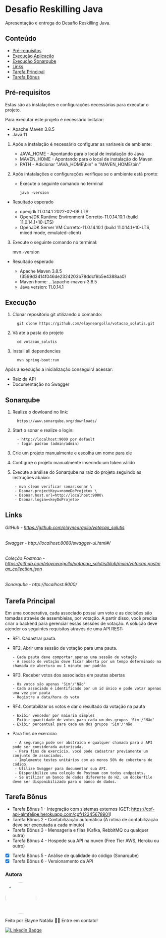 # Desafio Reskilling Java

Apresentação e entrega do Desafio Reskilling Java.

## Conteúdo

- [Pré-requisitos](#pré-requisitos)
- [Execução Aplicação](#execução)
- [Execução Sonarqube](#sonarqube)
- [Links](#links)
- [Tarefa Principal](#tarefa-principal)
- [Tarefa Bônus](#tarefa-bônus)

## Pré-requisitos

Estas são as instalações e configurações necessárias para executar o projeto.

Para executar este projeto é necessário instalar:

- Apache Maven 3.8.5
- Java 11

1. Após a instalação é necessário configurar as variaveis de ambiente:

   - JAVA_HOME - Apontando para o local de instalação do Java
   - MAVEN_HOME - Apontando para o local de instalação do Maven
   - PATH - Adicionar "JAVA_HOME\bin" e "MAVEN_HOME\bin"

2. Após intatalações e configurações verifique se o ambiente está pronto:

   - Execute o seguinte comando no terminal 

         java -version

- Resultado esperado

   - openjdk 11.0.14.1 2022-02-08 LTS
   - OpenJDK Runtime Environment Corretto-11.0.14.10.1 (build 11.0.14.1+10-LTS)
   - OpenJDK Server VM Corretto-11.0.14.10.1 (build 11.0.14.1+10-LTS, mixed mode, emulated-client)

3. Execute o seguinte comando no terminal:

      mvn -version

- Resultado esperado

   - Apache Maven 3.8.5 (3599d3414f046de2324203b78ddcf9b5e4388aa0)
   - Maven home: ...\apache-maven-3.8.5
   - Java version: 11.0.14.1

## Execução

1. Clonar repositório git utilizando o comando:

         git clone https://github.com/elayneargollo/votacao_solutis.git

2. Vá ate a pasta do projeto

         cd votacao_solutis

3. Install all dependencies

         mvn spring-boot:run
         
Após a execução a inicialização conseguirá acessar:

   - Raiz da API
   - Documentação no Swagger

## Sonarqube

1. Realize o dowloand no link:

         https://www.sonarqube.org/downloads/
      
2. Start o sonar e realize o login:
         
         - http://localhost:9000 por default
         - login padrao (admin/admin)

4. Crie um projeto manualmente e escolha um nome para ele
5. Configure o projeto manualmente inserindo um token válido
6. Execute a análise do Sonarqube na raiz do projeto seguindo as instruções abaixo:

        - mvn clean verificar sonar:sonar \
        - Dsonar.projectKey=<nomeDoProjeto> \
        - Dsonar.host.url=http://localhost:9000\
        - Dsonar.login=<keyDoProjeto>


## Links

###### GitHub - https://github.com/elayneargollo/votacao_solutis
###### Swagger - http://localhost:8080/swagger-ui.html#/
###### Coleção Postman - https://github.com/elayneargollo/votacao_solutis/blob/main/votacao.postman_collection.json
###### Sonarqube - http://localhost:9000/

## Tarefa Principal

Em uma cooperativa, cada associado possui um voto e as decisões são tomadas através de assembleias, por votação. A partir disso, você precisa criar o backend para gerenciar essas sessões de votação. A solução deve atender os seguintes requisitos através de uma API REST: 

- RF1. Cadastrar pauta.

- RF2. Abrir uma sessão de votação para uma pauta.
  
      - Cada pauta deve comportar apenas uma sessão de votação
      - A sessão de votação deve ficar aberta por um tempo determinado na chamada de abertura ou 1 minuto por padrão
      
- RF3. Receber votos dos associados em pautas abertas

      - Os votos são apenas 'Sim'/'Não'
      - Cada associado é identificado por um id único e pode votar apenas uma vez por pauta
      - Registre a data/hora do voto
      
- RF4. Contabilizar os votos e dar o resultado da votação na pauta

      - Exibir vencedor por maioria simples
      - Exibir quantidade de votos para cada um dos grupos 'Sim'/'Não'
      - Exibir percentual para cada um dos grupos 'Sim'/'Não
      
- Para fins de exercício

       - A segurança pode ser abstraída e qualquer chamada para a API pode ser considerada autorizada.
       - Para fins de exercício, você pode cadastrar previamente um conjunto de associados.
       - Implemente testes unitários com ao menos 50% de cobertura de código.
       - Utilize Swagger para documentar sua API.
       - Disponibilize uma coleção do Postman com todos endpoints.
       - Se utilizar um banco de dados diferente do H2, um dockerfile deve ser disponibilizado para o banco de dados.

## Tarefa Bônus

- Tarefa Bônus 1 - Integração com sistemas externos (GET: https://cpf-api-almfelipe.herokuapp.com/cpf/12345678901)
- Tarefa Bônus 2 - Contabilização automática (A rotina de contabilização deve ser executada a cada minuto)
- Tarefa Bônus 3 - Mensageria e filas (Kafka, RebbitMQ ou qualquer outra)
- Tarefa Bônus 4 - Hospede sua API na nuven (Free Tier AWS, Heroku ou outro)
- [x]  Tarefa Bônus 5 - Análise de qualidade do código (Sonarqube)
- [x]  Tarefa Bônus 6 - Versionamento da API

### Autora

<img style="border-radius: 50%;" src="https://avatars.githubusercontent.com/u/48841005?s=40&v=4" width="100px;" alt=""/>
 
Feito por Elayne Natália 👋🏽 Entre em contato!

[![Linkedin Badge](https://img.shields.io/badge/-Elayne-blue?style=flat-square&logo=Linkedin&logoColor=white&link=https://www.linkedin.com/in/elayne/)](https://www.linkedin.com/in/elayne-nat%C3%A1lia/) 

